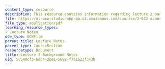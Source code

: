 ```yaml
---
content_type: resource
description: This resource contains information regarding lecture 2 background notes.
file: https://ol-ocw-studio-app-qa.s3.amazonaws.com/courses/2-682-acoustical-oceanography-spring-2012/58540cfbbdd42be15697f7a1523f343b_MIT2_682S12_bglec02.pdf
file_type: application/pdf
learning_resource_types:
- Lecture Notes
ocw_type: OCWFile
parent_title: Lecture Notes
parent_type: CourseSection
resourcetype: Document
title: Lecture 2 Background Notes
uid: 58540cfb-bdd4-2be1-5697-f7a1523f343b
---
```

